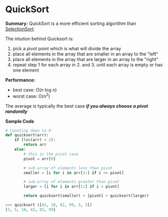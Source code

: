 # QuickSort

**Summary:**
QuickSort is a more efficient sorting algorithm than [SelectionSort](../SelectionSort).  

The intution behind Quicksort is:
1. pick a pivot point which is what will divide the array
2. place all elements in the array that are smaller in an array to the "left"
3. place all elements in the array that are larger in an array to the "right"
4. repeat step 1 for each array in 2. and 3. until each array is empty or has one element


**Performance:**
* best case: O(n log n)
* worst case: O(n<sup>2</sup>)

The average is typically the best case <i><b>if you always choose a pivot randomlly</b></i>


**Sample Code**

```python
# Counting down to 0
def quicksort(arr):
    if (len(arr) < 2):
        return arr
    else:
        # this is the pivot case
        pivot = arr[0]

        # sub-array of elements less than pivot
        smaller = [i for i in arr[1:] if i <= pivot]

        # sub-array of elements greater than pivot
        larger = [i for i in arr[1:] if i > pivot]

        return quicksort(smaller) + [pivot] + quicksort(larger)

>>> quicksort ([42, 10, 82, 99, 3, 5])
[3, 5, 10, 42, 82, 99]
```
